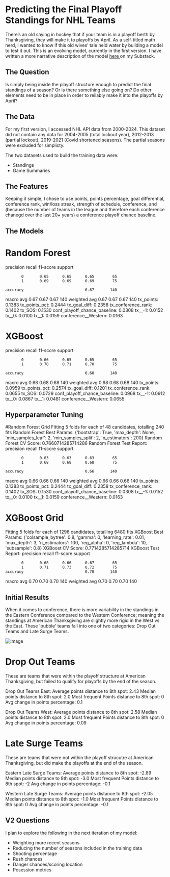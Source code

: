 # Predicting the Final Playoff Standings for NHL Teams

There’s an old saying in hockey that if your team is in a playoff berth by Thanksgiving, they will make it to playoffs by April. As a self-titled math nerd, I wanted to know if this old wives’ tale held water by building a model to test it out. This is an evolving model, currently in the first version. I have written a more narrative description of the model <a href="https://tapetotapemk.substack.com/p/predicting-final-standings-part-1"> here </a>  on my Substack.

## The Question
Is simply being inside the playoff structure enough to predict the final standings of a season? Or is there something else going on? Do other elements need to be in place in order to reliably make it into the playoffs by April?

## The Data
For my first version, I accessed NHL API data from 2000-2024. This dataset did not contain any data for 2004-2005 (total lockout year), 2012-2013 (partial lockout), 2019-2021 (Covid shortened seasons). The partial seasons were excluded for simplicty. 

The two datasets used to build the training data were:
- Standings
- Game Summaries

## The Features
Keeping it simple, I chose to use points, points percentage, goal differential, conference rank, win/loss streak, strength of schedule, conference, and (because the number of teams in the league and therefore each conference chanegd over the last 20+ years) a conference playoff chance baseline.

## The Models


# Random Forest
  precision    recall  f1-score   support

           0       0.65      0.65      0.65        65
           1       0.69      0.69      0.69        75

    accuracy                           0.67       140
   macro avg       0.67      0.67      0.67       140
weighted avg       0.67      0.67      0.67       140
tx_points: 0.1383
tx_points_pct: 0.2444
tx_goal_diff: 0.2358
tx_conference_rank: 0.1402
tx_SOS: 0.1530
conf_playoff_chance_baseline: 0.0308
tx__-1: 0.0152
tx__0: 0.0100
tx__1: 0.0159
conference__Western: 0.0163

# XGBoost
precision    recall  f1-score   support

           0       0.66      0.65      0.65        65
           1       0.70      0.71      0.70        75

    accuracy                           0.68       140
   macro avg       0.68      0.68      0.68       140
weighted avg       0.68      0.68      0.68       140
tx_points: 0.0959
tx_points_pct: 0.2574
tx_goal_diff: 0.1201
tx_conference_rank: 0.0655
tx_SOS: 0.0729
conf_playoff_chance_baseline: 0.0968
tx__-1: 0.0912
tx__0: 0.0867
tx__1: 0.0481
conference__Western: 0.0655


## Hyperparameter Tuning
#Random Forest Grid
Fitting 5 folds for each of 48 candidates, totalling 240 fits
Random Forest Best Params: {'bootstrap': True, 'max_depth': None, 'min_samples_leaf': 2, 'min_samples_split': 2, 'n_estimators': 200}
Random Forest CV Score: 0.7660714285714286
Random Forest Test Report:
               precision    recall  f1-score   support

           0       0.63      0.63      0.63        65
           1       0.68      0.68      0.68        75

    accuracy                           0.66       140
   macro avg       0.66      0.66      0.66       140
weighted avg       0.66      0.66      0.66       140
tx_points: 0.1383
tx_points_pct: 0.2444
tx_goal_diff: 0.2358
tx_conference_rank: 0.1402
tx_SOS: 0.1530
conf_playoff_chance_baseline: 0.0308
tx__-1: 0.0152
tx__0: 0.0100
tx__1: 0.0159
conference__Western: 0.0163

# XGBoost Grid
Fitting 5 folds for each of 1296 candidates, totalling 6480 fits
XGBoost Best Params: {'colsample_bytree': 0.8, 'gamma': 0, 'learning_rate': 0.01, 'max_depth': 3, 'n_estimators': 100, 'reg_alpha': 0, 'reg_lambda': 10, 'subsample': 0.8}
XGBoost CV Score: 0.7714285714285714
XGBoost Test Report:
               precision    recall  f1-score   support

           0       0.68      0.66      0.67        65
           1       0.71      0.73      0.72        75
    accuracy                           0.70       140
   macro avg       0.70      0.70      0.70       140
weighted avg       0.70      0.70      0.70       140

## Initial Results
When it comes to conference, there is more variability in the standings in the Eastern Conference compared to the Western Conference; meaning the standings at American Thanksgiving are slightly more rigid in the West vs the East. These 'bubble' teams fall into one of two categories: Drop Out Teams and Late Surge Teams.

![image](https://github.com/user-attachments/assets/06efd687-5f05-4d69-8697-26e52479cc05)

# Drop Out Teams
These are teams that were within the playoff structure at American Thanksgiving, but failed to qualify for playoffs by the end of the season.

Drop Out Teams East:
Average points distance to 8th spot: 2.43
Median points distance to 8th spot: 2.0
Most frequent Points distance to 8th spot: 0
Avg change in points percentage: 0.1

Drop Out Teams West:
Average points distance to 8th spot: 2.58
Median points distance to 8th spot: 2.0
Most frequent Points distance to 8th spot: 0
Avg change in points percentage: 0.09

# Late Surge Teams
These are teams that were not within the playoff strucutre at American Thanksgiving, but did make the playoffs at the end of the season.

Eastern Late Surge Teams:
Average points distance to 8th spot: -2.89
Median points distance to 8th spot: -3.0
Most frequent Points distance to 8th spot: -2
Avg change in points percentage: -0.1

Western Late Surge Teams:
Average points distance to 8th spot: -2.05
Median points distance to 8th spot: -1.0
Most frequent Points distance to 8th spot: 0
Avg change in points percentage: -0.1

## V2 Questions
I plan to explore the following in the next iteration of my model:
- Weighting more recent seasons
- Reducing the number of seasons included in the training data
- Shooting percentage
- Rush chances
- Danger chances/scoring location
- Posession metrics
